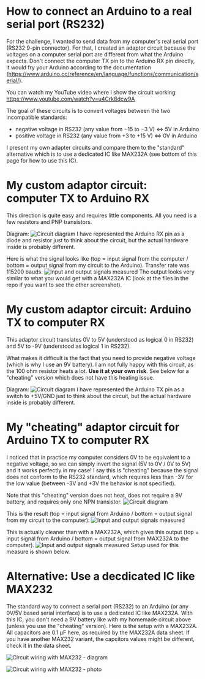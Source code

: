 # How to connect an Arduino to a real serial port (RS232)
For the challenge, I wanted to send data from my computer's real serial port (RS232 9-pin connector). For that, I created an adaptor circuit because the voltages on a computer serial port are different from what the Arduino expects. Don't connect the computer TX pin to the Arduino RX pin directly, it would fry your Arduino according to the documentation (https://www.arduino.cc/reference/en/language/functions/communication/serial/). 

You can watch my YouTube video where I show the circuit working: https://www.youtube.com/watch?v=u4Crk8dcw9A

The goal of these circuits is to convert voltages between the two incompatible standards:
* negative voltage in RS232 (any value from −15 to −3 V) <=> 5V in Arduino
* positive voltage in RS232 (any value from +3 to +15 V) <=> 0V in Arduino

I present my own adapter circuits and compare them to the "standard" alternative which is to use a dedicated IC like MAX232A (see bottom of this page for how to use this IC).

# My custom adaptor circuit: computer TX to Arduino RX
This direction is quite easy and requires little components. All you need is a few resistors and PNP transistors.

Diagram:
![Circuit diagram](/circuit/diagram.jpg?raw=true)
I have represented the Arduino RX pin as a diode and resistor just to think about the circuit, but the actual hardware inside is probably different.

Here is what the signal looks like (top = input signal from the computer / bottom = output signal from my circuit to the Arduino). Transfer rate was 115200 bauds.
![Input and output signals measured](/benchmarks/RS232%20to%20Arduino/115200%20bauds%20with%20custom.jpg?raw=true)
The output looks very similar to what you would get with a MAX232A IC (look at the files in the repo if you want to see the other screenshot).

# My custom adaptor circuit: Arduino TX to computer RX
This adaptor circuit translates 0V to 5V (understood as logical 0 in RS232) and 5V to -9V (understood as logical 1 in RS232).

What makes it difficult is the fact that you need to provide negative voltage (which is why I use an 9V battery). I am not fully happy with this circuit, as the 100 ohm resistor heats a lot. **Use it at your own risk**. See below for a "cheating" version which does not have this heating issue.

Diagram:
![Circuit diagram](/circuit/diagram_TX.jpg?raw=true)
I have represented the Arduino TX pin as a switch to +5V/GND just to think about the circuit, but the actual hardware inside is probably different.

# My "cheating" adaptor circuit for Arduino TX to computer RX
I noticed that in practice my computer considers 0V to be equivalent to a negative voltage, so we can simply invert the signal (5V to 0V / 0V to 5V) and it works perfectly in my case! I say this is "cheating" because the signal does not conform to the RS232 standard, which requires less than -3V for the low value (between -3V and +3V the behavior is not specified).

Note that this "cheating" version does not heat, does not require a 9V battery, and requires only one NPN transistor.
![Circuit diagram](/circuit/diagram_TX_cheating.jpg?raw=true)

This is the result (top = input signal from Arduino / bottom = output signal from my circuit to the computer):
![Input and output signals measured](/benchmarks/Arduino%20to%20RS232/9600%20bauds%20with%20custom%20cheating.jpg?raw=true)

This is actually cleaner than with a MAX232A, which gives this output (top = input signal from Arduino / bottom = output signal from MAX232A to the computer).
![Input and output signals measured](/benchmarks/Arduino%20to%20RS232/9600%20bauds%20with%20MAX232A.jpg?raw=true)
Setup used for this measure is shown below.

# Alternative: Use a decdicated IC like MAX232
The standard way to connect a serial port (RS232) to an Arduino (or any 0V/5V based serial interface) is to use a dedicated IC like MAX232A. With this IC, you don't need a 9V battery like with my homemade circuit above (unless you use the "cheating" version). Here is the setup with a MAX232A. All capacitors are 0.1 µF here, as required by the MAX232A data sheet. If you have another MAX232 variant, the capcitors values might be different, check it in the data sheet.

![Circuit wiring with MAX232 - diagram](/circuit/MAX232_diagram.jpg?raw=true)

![Circuit wiring with MAX232 - photo](/circuit/MAX232_photo.jpg?raw=true)

